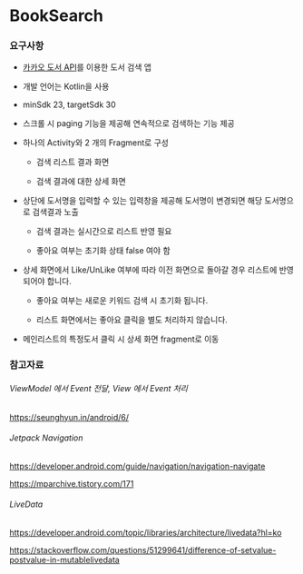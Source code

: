 # BookSearch



### 요구사항 

- [카카오 도서 API](https://developers.kakao.com/docs/latest/ko/daum-search/dev-guide#search-book)를 이용한 도서 검색 앱

- 개발 언어는 Kotlin을 사용

- minSdk 23, targetSdk 30

- 스크롤 시 paging 기능을 제공해 연속적으로 검색하는 기능 제공

- 하나의 Activity와 2 개의 Fragment로 구성

  - 검색 리스트 결과 화면

  - 검색 결과에 대한 상세 화면

- 상단에 도서명을 입력할 수 있는 입력창을 제공해 도서명이 변경되면 해당 도서명으로 검색결과 노출

  - 검색 결과는 실시간으로 리스트 반영 필요

  - 좋아요 여부는 초기화 상태 false 여야 함

- 상세 화면에서 Like/UnLike 여부에 따라 이전 화면으로 돌아갈 경우 리스트에 반영 되어야 합니다.

  - 좋아요 여부는 새로운 키워드 검색 시 초기화 됩니다.

  - 리스트 화면에서는 좋아요 클릭을 별도 처리하지 않습니다.

- 메인리스트의 특정도서 클릭 시 상세 화면 fragment로 이동



### 참고자료 

###### ViewModel 에서 Event 전달, View 에서 Event 처리 

https://seunghyun.in/android/6/

###### Jetpack Navigation 

https://developer.android.com/guide/navigation/navigation-navigate

https://mparchive.tistory.com/171

###### LiveData

https://developer.android.com/topic/libraries/architecture/livedata?hl=ko

https://stackoverflow.com/questions/51299641/difference-of-setvalue-postvalue-in-mutablelivedata

